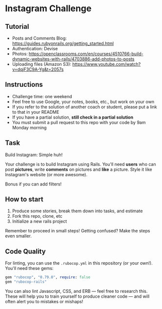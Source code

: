 Instagram Challenge
===================

## Tutorial
- Posts and Comments Blog: https://guides.rubyonrails.org/getting_started.html
- Authentication: Devise
- Photos: https://openclassrooms.com/en/courses/4510766-build-dynamic-websites-with-rails/4703886-add-photos-to-posts
- Uploading files (Amazon S3): https://www.youtube.com/watch?v=dqjF3C9A-Yg&t=2057s

## Instructions

* Challenge time: one weekend
* Feel free to use Google, your notes, books, etc., but work on your own
* If you refer to the solution of another coach or student, please put a link to that in your README
* If you have a partial solution, **still check in a partial solution**
* You must submit a pull request to this repo with your code by 9am Monday morning

## Task

Build Instagram: Simple huh!

Your challenge is to build Instagram using Rails. You'll need **users** who can post **pictures**, write **comments** on pictures and **like** a picture. Style it like Instagram's website (or more awesome).

Bonus if you can add filters!

## How to start

1. Produce some stories, break them down into tasks, and estimate
2. Fork this repo, clone, etc
3. Initialize a new rails project

Remember to proceed in small steps! Getting confused? Make the steps even smaller.

## Code Quality

For linting, you can use the `.rubocop.yml` in this repository (or your own!).
You'll need these gems:

```ruby
gem "rubocop", "0.79.0", require: false
gem "rubocop-rails"
```

You can also lint Javascript, CSS, and ERB — feel free to research this. These
will help you to train yourself to produce cleaner code — and will often alert
you to mistakes or mishaps!
